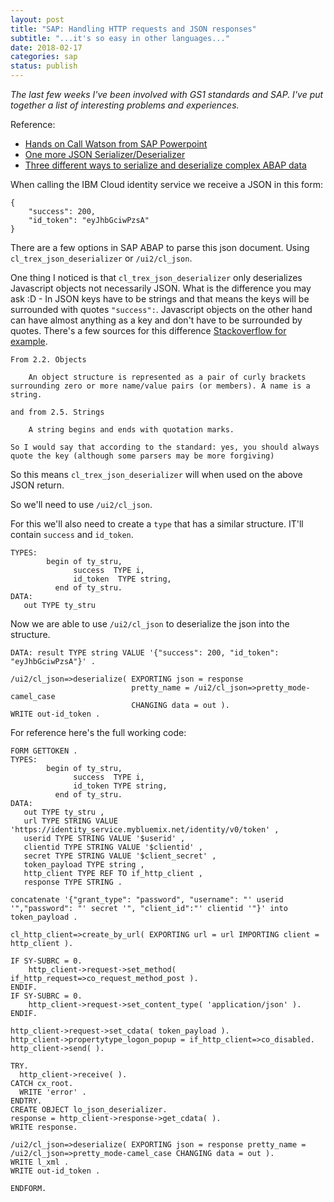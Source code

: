 ```yaml
---
layout: post
title: "SAP: Handling HTTP requests and JSON responses"
subtitle: "...it's so easy in other languages..."
date: 2018-02-17
categories: sap
status: publish
---
```



*The last few weeks I've been involved with GS1 standards and SAP. I've put together a list of interesting problems and experiences.*


Reference:   
* [Hands on Call Watson from SAP Powerpoint](https://www.ibm.com/developerworks/community/files/form/anonymous/api/library/25ecde0d-ebfb-47d4-a379-a048a1ccea57/document/d7c30a1b-da62-4066-b4b5-aedc92dfb139/media/Hands-on_Call_Watson_from_SAP_20171009.pdf)
* [One more JSON Serializer/Deserializer](https://wiki.scn.sap.com/wiki/display/Snippets/One+more+ABAP+to+JSON+Serializer+and+Deserializer)
* [Three different ways to serialize and deserialize complex ABAP data](https://blogs.sap.com/2013/02/21/three-different-ways-to-serialize-and-deserialize-complex-abap-data/)

When calling the IBM Cloud identity service we receive a JSON in this form: 
```
{
    "success": 200,
    "id_token": "eyJhbGciwPzsA"
}
```

There are a few options in SAP ABAP to parse this json document. 
Using `cl_trex_json_deserializer` or `/ui2/cl_json`.

One thing I noticed is that `cl_trex_json_deserializer` only deserializes Javascript objects not necessarily JSON. 
What is the difference you may ask :D - In JSON keys have to be strings and that means
the keys will be surrounded with quotes `"success":`. Javascript objects on the other
hand can have almost anything as a key and don't have to be surrounded by quotes.
There's a few sources for this difference [Stackoverflow for example](https://stackoverflow.com/questions/949449/json-spec-does-the-key-have-to-be-surrounded-with-quotes). 

```
From 2.2. Objects

    An object structure is represented as a pair of curly brackets surrounding zero or more name/value pairs (or members). A name is a string.

and from 2.5. Strings

    A string begins and ends with quotation marks.

So I would say that according to the standard: yes, you should always quote the key (although some parsers may be more forgiving)
```  

So this means `cl_trex_json_deserializer` will when used on the above JSON return.


So we'll need to use `/ui2/cl_json`. 


For this we'll also need to create a `type` that has a similar structure. IT'll contain
`success` and `id_token`. 

```
TYPES:
        begin of ty_stru,
              success  TYPE i,
              id_token  TYPE string,
          end of ty_stru.
DATA:
   out TYPE ty_stru 
```

Now we are able to use `/ui2/cl_json` to deserialize the json into the structure. 

```
DATA: result TYPE string VALUE '{"success": 200, "id_token": "eyJhbGciwPzsA"}' . 
  
/ui2/cl_json=>deserialize( EXPORTING json = response 
                           pretty_name = /ui2/cl_json=>pretty_mode-camel_case 
                           CHANGING data = out ).
WRITE out-id_token .
```

For reference here's the full working code:

```
FORM GETTOKEN .
TYPES:
        begin of ty_stru,
              success  TYPE i,
              id_token TYPE string,
          end of ty_stru.
DATA:
   out TYPE ty_stru ,
   url TYPE STRING VALUE 'https://identity_service.mybluemix.net/identity/v0/token' ,
   userid TYPE STRING VALUE '$userid' ,
   clientid TYPE STRING VALUE '$clientid' ,
   secret TYPE STRING VALUE '$client_secret' ,
   token_payload TYPE string ,
   http_client TYPE REF TO if_http_client ,
   response TYPE STRING .

concatenate '{"grant_type": "password", "username": "' userid '","password": "' secret '", "client_id":"' clientid '"}' into token_payload .

cl_http_client=>create_by_url( EXPORTING url = url IMPORTING client = http_client ).

IF SY-SUBRC = 0.
    http_client->request->set_method( if_http_request=>co_request_method_post ).
ENDIF.
IF SY-SUBRC = 0.
    http_client->request->set_content_type( 'application/json' ).
ENDIF.

http_client->request->set_cdata( token_payload ).
http_client->propertytype_logon_popup = if_http_client=>co_disabled.
http_client->send( ).

TRY.
  http_client->receive( ).
CATCH cx_root.
  WRITE 'error' .
ENDTRY.
CREATE OBJECT lo_json_deserializer.
response = http_client->response->get_cdata( ).
WRITE response.

/ui2/cl_json=>deserialize( EXPORTING json = response pretty_name = /ui2/cl_json=>pretty_mode-camel_case CHANGING data = out ).
WRITE l_xml .
WRITE out-id_token .

ENDFORM.

```